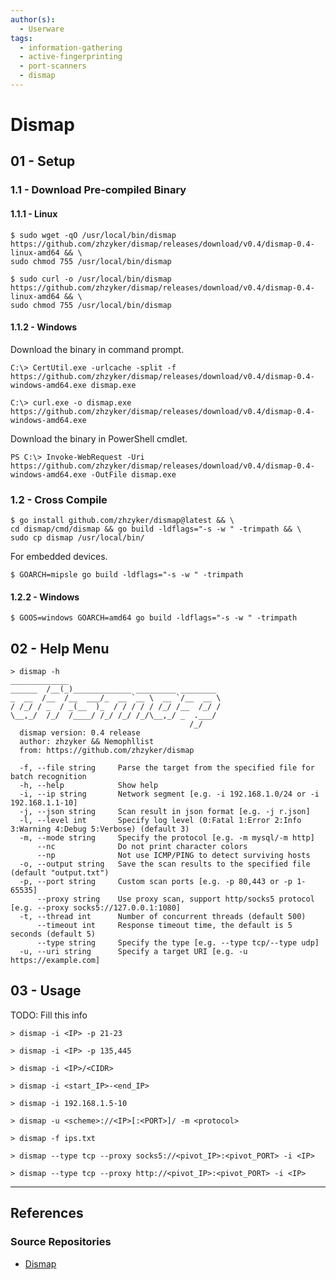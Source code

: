 ```yaml
---
author(s):
  - Userware
tags:
  - information-gathering
  - active-fingerprinting
  - port-scanners
  - dismap
---
```

# Dismap

## 01 - Setup

### 1.1 - Download Pre-compiled Binary

#### 1.1.1 - Linux

```
$ sudo wget -qO /usr/local/bin/dismap https://github.com/zhzyker/dismap/releases/download/v0.4/dismap-0.4-linux-amd64 && \
sudo chmod 755 /usr/local/bin/dismap

$ sudo curl -o /usr/local/bin/dismap https://github.com/zhzyker/dismap/releases/download/v0.4/dismap-0.4-linux-amd64 && \
sudo chmod 755 /usr/local/bin/dismap
```

#### 1.1.2 - Windows

Download the binary in command prompt.

```
C:\> CertUtil.exe -urlcache -split -f https://github.com/zhzyker/dismap/releases/download/v0.4/dismap-0.4-windows-amd64.exe dismap.exe

C:\> curl.exe -o dismap.exe https://github.com/zhzyker/dismap/releases/download/v0.4/dismap-0.4-windows-amd64.exe
```

Download the binary in PowerShell cmdlet.

```
PS C:\> Invoke-WebRequest -Uri https://github.com/zhzyker/dismap/releases/download/v0.4/dismap-0.4-windows-amd64.exe -OutFile dismap.exe
```

### 1.2 - Cross Compile

```
$ go install github.com/zhzyker/dismap@latest && \
cd dismap/cmd/dismap && go build -ldflags="-s -w " -trimpath && \
sudo cp dismap /usr/local/bin/
```

For embedded devices.

```
$ GOARCH=mipsle go build -ldflags="-s -w " -trimpath
```

#### 1.2.2 - Windows

```
$ GOOS=windows GOARCH=amd64 go build -ldflags="-s -w " -trimpath
```

## 02 - Help Menu

```
> dismap -h
_____________
______  /__(_)_____________ _________ ________
_  __  /__  /__  ___/_  __ `__ \  __ `/__  __ \
/ /_/ / _  / _(__  )_  / / / / / /_/ /__  /_/ /
\__,_/  /_/  /____/ /_/ /_/ /_/\__,_/ _  .___/
                                        /_/
  dismap version: 0.4 release
  author: zhzyker && Nemophllist
  from: https://github.com/zhzyker/dismap

  -f, --file string     Parse the target from the specified file for batch recognition
  -h, --help            Show help
  -i, --ip string       Network segment [e.g. -i 192.168.1.0/24 or -i 192.168.1.1-10]
  -j, --json string     Scan result in json format [e.g. -j r.json]
  -l, --level int       Specify log level (0:Fatal 1:Error 2:Info 3:Warning 4:Debug 5:Verbose) (default 3)
  -m, --mode string     Specify the protocol [e.g. -m mysql/-m http]
      --nc              Do not print character colors
      --np              Not use ICMP/PING to detect surviving hosts
  -o, --output string   Save the scan results to the specified file (default "output.txt")
  -p, --port string     Custom scan ports [e.g. -p 80,443 or -p 1-65535]
      --proxy string    Use proxy scan, support http/socks5 protocol [e.g. --proxy socks5://127.0.0.1:1080]
  -t, --thread int      Number of concurrent threads (default 500)
      --timeout int     Response timeout time, the default is 5 seconds (default 5)
      --type string     Specify the type [e.g. --type tcp/--type udp]
  -u, --uri string      Specify a target URI [e.g. -u https://example.com]
```

## 03 - Usage

TODO: Fill this info

```
> dismap -i <IP> -p 21-23

> dismap -i <IP> -p 135,445
```

```
> dismap -i <IP>/<CIDR>
```

```
> dismap -i <start_IP>-<end_IP>

> dismap -i 192.168.1.5-10
```

```
> dismap -u <scheme>://<IP>[:<PORT>]/ -m <protocol>
```

```
> dismap -f ips.txt
```

```
> dismap --type tcp --proxy socks5://<pivot_IP>:<pivot_PORT> -i <IP>

> dismap --type tcp --proxy http://<pivot_IP>:<pivot_PORT> -i <IP>
```

---
## References

### Source Repositories

- [Dismap](https://github.com/zhzyker/dismap)